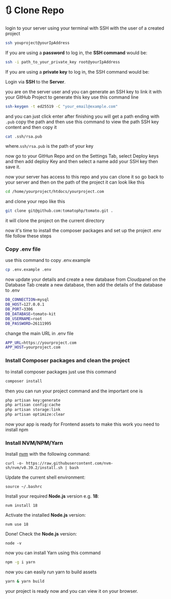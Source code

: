 # 🔃 Clone Repo

login to your server using your terminal with SSH with the user of a created project&#x20;

```bash
ssh youproject@yourIpAddress
```

If you are using a **password** to log in, the **SSH command** would be:

```bash
ssh -i path_to_your_private_key root@yourIpAddress
```

If you are using a **private key** to log in, the SSH command would be:

Login via **SSH** to the **Server**.

you are on the server user and you can generate an SSH key to link it with your GitHub Project to generate this key use this command line

```bash
ssh-keygen -t ed25519 -C "your_email@example.com"
```

and you can just click enter after finishing you will get a path ending with `.pub` copy the path and then use this command to view the path SSH key content and then copy it

```bash
cat .ssh/rsa.pub
```

where.`ssh/rsa.pub` is the path of your key

now go to your GitHun Repo and on the Settings Tab, select Deploy keys and then add deploy Key and then select a name add your SSH key then save it.

now your server has access to this repo and you can clone it so go back to your server and then on the path of the project it can look like this

```bash
cd /home/yourproject/htdocs/yourproject.com
```

and clone your repo like this

```bash
git clone git@github.com:tomatophp/tomato.git .
```

it will clone the project on the current directory

now it's time to install the composer packages and set up the project .env file follow these steps&#x20;

### Copy .env file

use this command to copy .env.example

```bash
cp .env.example .env
```

now update your details and create a new database from Cloudpanel on the Database Tab create a new database, then add the details of the database to .env

```bash
DB_CONNECTION=mysql
DB_HOST=127.0.0.1
DB_PORT=3306
DB_DATABASE=tomato-kit
DB_USERNAME=root
DB_PASSWORD=26111995
```

change the main URL in .env file

```bash
APP_URL=https://yourproject.com
APP_HOST=yourproject.com
```

### Install Composer packages and clean the project

to install composer packages just use this command

```bash
composer install
```

then you can run your project command and the important one is

```bash
php artisan key:generate
php artisan config:cache
php artisan storage:link
php artisan optimize:clear
```

now your app is ready for Frontend assets to make this work you need to install npm

### Install NVM/NPM/Yarn

Install [nvm](https://www.cloudpanel.io/docs/v2/php/guides/nodejs/\(https://github.com/nvm-sh/nvm\)/) with the following command:

```
curl -o- https://raw.githubusercontent.com/nvm-sh/nvm/v0.39.2/install.sh | bash
```

Update the current shell environment:

```
source ~/.bashrc
```

Install your required **Node.js** version e.g. **18**:

```
nvm install 18
```

Activate the installed **Node.js** version:

```
nvm use 18
```

Done! Check the **Node.js** version:

```
node -v
```

now you can install Yarn using this command

```bash
npm -g i yarn
```

now you can easily run yarn to build assets

```bash
yarn & yarn build
```

your project is ready now and you can view it on your browser.
